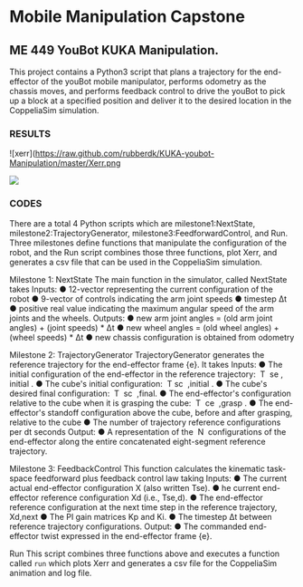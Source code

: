 # Mobile Manipulation Capstone
## ME 449 YouBot KUKA Manipulation.

This project contains a Python3 script that plans a trajectory for the end-effector
of the youBot mobile manipulator, performs odometry as the chassis moves, and
performs feedback control to drive the youBot to pick up a block at a specified position
and deliver it to the desired location in the CoppeliaSim simulation.

### RESULTS

![xerr](https://raw.github.com/rubberdk/KUKA-youbot-Manipulation/master/Xerr.png


![](https://media.giphy.com/media/NjXWn2xkvkNRTFdRDS/giphy.gif)


### CODES
There are a total 4 Python scripts which are milestone1:NextState,
milestone2:TrajectoryGenerator, milestone3:FeedforwardControl, and Run. Three
milestones define functions that manipulate the configuration of the robot, and the Run
script combines those three functions, plot Xerr, and generates a csv file that can be
used in the CoppeliaSim simulation.

Milestone 1: NextState
The main function in the simulator, called NextState takes
Inputs:
● 12-vector representing the current configuration of the robot
● 9-vector of controls indicating the arm joint speeds
● timestep Δt
● positive real value indicating the maximum angular speed of the arm joints and
the wheels.
Outputs:
● new arm joint angles = (old arm joint angles) + (joint speeds) * Δt
● new wheel angles = (old wheel angles) + (wheel speeds) * Δt
● new chassis configuration is obtained from odometry

Milestone 2: TrajectoryGenerator
TrajectoryGenerator generates the reference trajectory for the end-effector frame
{e}. It takes
Inputs:
● The initial configuration of the end-effector in the reference trajectory: ​ T ​ se , ​ initial​ .
● The cube's initial configuration: ​ T ​ sc ​ ,initial​ .
● The cube's desired final configuration: ​ T ​ sc ​ ,final​ .
● The end-effector's configuration relative to the cube when it is grasping the
cube: ​ T ​ ce ​ ,grasp​ .
● The end-effector's standoff configuration above the cube, before and after
grasping, relative to the cube
● The number of trajectory reference configurations per dt seconds
Output:
● A representation of the ​ N ​ configurations of the end-effector along the entire
concatenated eight-segment reference trajectory.

Milestone 3: FeedbackControl
This function calculates the kinematic task-space feedforward plus feedback control
law taking
Inputs:
● The current actual end-effector configuration X (also written Tse).
● he current end-effector reference configuration Xd (i.e., Tse,d).
● The end-effector reference configuration at the next time step in the reference
trajectory, Xd,next
● The PI gain matrices Kp and Ki.
● The timestep Δt between reference trajectory configurations.
Output:
● The commanded end-effector twist expressed in the end-effector frame {e}.

Run
This script combines three functions above and executes a function called `run`
which plots Xerr and generates a csv file for the CoppeliaSim animation and log file.


